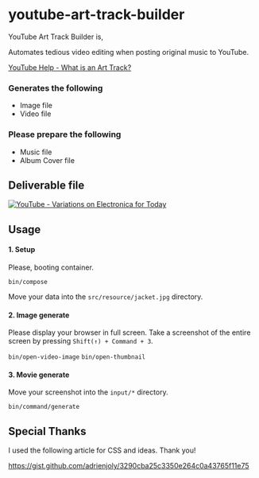 # youtube-art-track-builder

YouTube Art Track Builder is,

Automates tedious video editing when posting original music to YouTube.

[YouTube Help - What is an Art Track?](https://support.google.com/youtube/answer/6007071?hl=en)

### Generates the following

- Image file
- Video file

### Please prepare the following

- Music file
- Album Cover file

## Deliverable file

[![YouTube - Variations on Electronica for Today](https://img.youtube.com/vi/gUQ7W164I3Y/0.jpg)](https://www.youtube.com/watch?v=gUQ7W164I3Y)

## Usage

#### 1. Setup

Please, booting container.

`bin/compose` 

Move your data into the `src/resource/jacket.jpg` directory.

#### 2. Image generate

Please display your browser in full screen.
Take a screenshot of the entire screen by pressing `Shift(↑) + Command + 3`.

`bin/open-video-image`
`bin/open-thumbnail` 

#### 3. Movie generate

Move your screenshot into the `input/*` directory.

`bin/command/generate` 

## Special Thanks

I used the following article for CSS and ideas.
Thank you!

https://gist.github.com/adrienjoly/3290cba25c3350e264c0a43765f11e75
